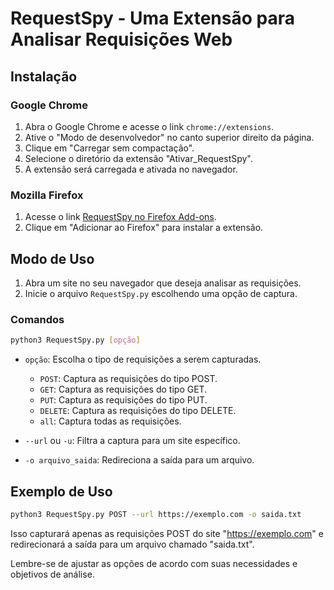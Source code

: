 
# RequestSpy - Uma Extensão para Analisar Requisições Web

## Instalação

### Google Chrome

1. Abra o Google Chrome e acesse o link `chrome://extensions`.
2. Ative o "Modo de desenvolvedor" no canto superior direito da página.
3. Clique em "Carregar sem compactação".
4. Selecione o diretório da extensão "Ativar_RequestSpy".
5. A extensão será carregada e ativada no navegador.

### Mozilla Firefox

1. Acesse o link [RequestSpy no Firefox Add-ons](https://addons.mozilla.org/pt-BR/firefox/addon/requestspy/).
2. Clique em "Adicionar ao Firefox" para instalar a extensão.

## Modo de Uso

1. Abra um site no seu navegador que deseja analisar as requisições.
2. Inicie o arquivo `RequestSpy.py` escolhendo uma opção de captura.

### Comandos

```bash
python3 RequestSpy.py [opção]
```

- `opção`: Escolha o tipo de requisições a serem capturadas.
  - `POST`: Captura as requisições do tipo POST.
  - `GET`: Captura as requisições do tipo GET.
  - `PUT`: Captura as requisições do tipo PUT.
  - `DELETE`: Captura as requisições do tipo DELETE.
  - `all`: Captura todas as requisições.

- `--url` ou `-u`: Filtra a captura para um site específico.

- `-o arquivo_saida`: Redireciona a saída para um arquivo.

## Exemplo de Uso

```bash
python3 RequestSpy.py POST --url https://exemplo.com -o saida.txt
```

Isso capturará apenas as requisições POST do site "https://exemplo.com" e redirecionará a saída para um arquivo chamado "saida.txt".

Lembre-se de ajustar as opções de acordo com suas necessidades e objetivos de análise.
